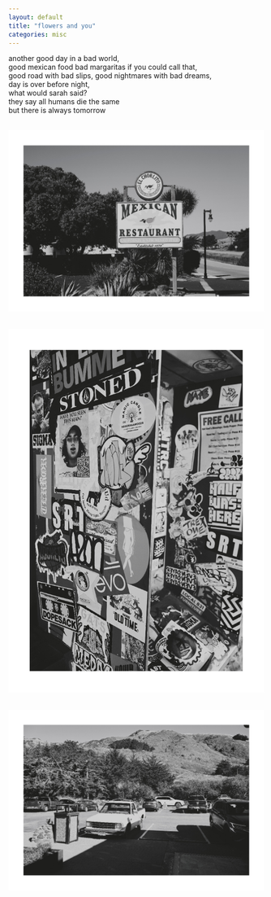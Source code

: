 ```yaml
---
layout: default
title: "flowers and you"
categories: misc
---
```


another good day in a bad world,\
good mexican food bad margaritas if you could call that,\
good road with bad slips, good nightmares with bad dreams,\
day is over before night,\
what would sarah said?\
they say all humans die the same\
but there is always tomorrow 


\
![flowersandyou](1979.jpeg)

\
![flowersandyou](stoned.jpeg)

\
![flowersandyou](yeah.jpeg)

